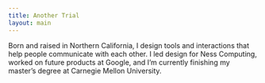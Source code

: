 ```yaml
---
title: Another Trial
layout: main
---
```


Born and raised in Northern California, I design tools and interactions that help people communicate with each other. I led design for Ness Computing, worked on future products at Google, and I’m currently finishing my master’s degree at Carnegie Mellon University.

